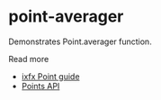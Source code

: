 # point-averager

Demonstrates Point.averager function.

Read more
* [ixfx Point guide](https://ixfx.fun/geometry/points/)
* [Points API](https://api.ixfx.fun/_ixfx/geometry/Points/)